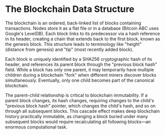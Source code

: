 # The Blockchain Data Structure

The blockchain is an ordered, back-linked list of blocks containing transactions. Nodes store it as a flat file or in a database (Bitcoin ABC uses Google's LevelDB). Each block links to its predecessor via a hash reference in its header, creating a chain that extends back to the first block, known as the genesis block. This structure leads to terminology like "height" (distance from genesis) and "tip" (most recently added block).

Each block is uniquely identified by a SHA256 cryptographic hash of its header, and references its parent block through the "previous block hash" field. While a block has only one parent, it may temporarily have multiple children during a blockchain "fork" when different miners discover blocks simultaneously. Eventually, only one child becomes part of the canonical blockchain.

The parent-child relationship is critical to blockchain immutability. If a parent block changes, its hash changes, requiring changes to the child's "previous block hash" pointer, which changes the child's hash, and so on through all subsequent blocks. This cascade effect makes deep blockchain history practically immutable, as changing a block buried under many subsequent blocks would require recalculating all following blocks—an enormous computational task.